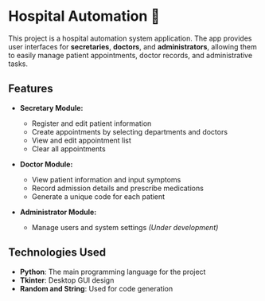 # Hospital Automation 🏥

This project is a hospital automation system application. The app provides user interfaces for **secretaries**, **doctors**, and **administrators**, allowing them to easily manage patient appointments, doctor records, and administrative tasks.

## Features

- **Secretary Module:**
  - Register and edit patient information
  - Create appointments by selecting departments and doctors
  - View and edit appointment list
  - Clear all appointments

- **Doctor Module:**
  - View patient information and input symptoms
  - Record admission details and prescribe medications
  - Generate a unique code for each patient

- **Administrator Module:**
  - Manage users and system settings _(Under development)_

## Technologies Used

- **Python**: The main programming language for the project
- **Tkinter**: Desktop GUI design
- **Random and String**: Used for code generation



